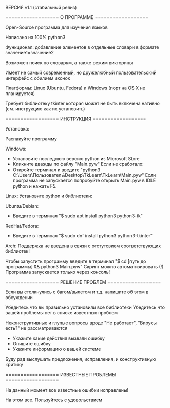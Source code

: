 ВЕРСИЯ v1.1 (стабильный релиз)

================== О ПРОГРАММЕ ==================

Open-Source программа для изучения языков

Написано на 100% python3

Функционал: добавление элементов в отдельные словари в формате значение1=значение2

Возможен поиск по словарям, а также режим викторины

Имеет не самый современный, но дружелюбный пользовательский интерфейс с обилием иконок

Платформы: Linux (Ubuntu, Fedora) и Windows
(порт на OS X не планируется)

Требует библиотеку tkinter которая может не быть включена нативно (см. инструкцию как их установить)

================== ИНСТРУКЦИЯ ==================

Установка:

Распакуйте программу

Windows:
* Установите последнюю версию python из Microsoft Store
* Кликните дважды по файлу "Main.pyw"
Если не сработало:
* Откройте терминал и введите "python3 C:\Users\Пользователь\Desktop\TkLearn\TkLearn\Main.pyw"
Если программа не запускается попробуйте открыть Main.pyw в IDLE python и нажать F5.

Linux:
Установите python и библиотеки:

Ubuntu/Debian:
* Введите в терминал "$ sudo apt install python3 python3-tk"

RedHat/Fedora:
* Введите в терминал "$ sudo dnf install python3 python3-tkinter"

Arch:
Поддержка не введена в связи с отстутсвием соответствующих библиотек! 


Чтобы запустить программу введите в терминал 
"$ cd [путь до программы] && python3 Main.pyw"
Скрипт можно автоматизировать
(!) Программа запускается только через консоль!

================== РЕШЕНИЕ ПРОБЛЕМ ==================

Если вы столкнулись с багом/вылетом и т.д. напишите об этом в обсуждении

Убедитесь что вы правильно установили все библиотеки
Убедитесь что вашей проблемы нет в списке известных проблем

Неконструктивные и глупые вопросы вроде "Не работает", "Вирусы есть?" не рассматриваются

* Укажите какие действия вызвали ошибку
* Опишите ошибку
* Укажите информацию о вашей системе

Буду рад выслушать предложения, исправления, и конструктивную критику 

================== ИЗВЕСТНЫЕ ПРОБЛЕМЫ ==================

На данный момент все известные ошибки исправлены!

На этом все. Пользуйтесь с удовольствием
